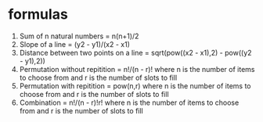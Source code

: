 # formulas

1. Sum of n natural numbers = n(n+1)/2
2. Slope of a line = (y2 - y1)/(x2 - x1)
3. Distance between two points on a line = sqrt(pow((x2 - x1),2) - pow((y2 - y1),2))
4. Permutation without repitition = n!/(n - r)! where n is the number of items to choose from and r is the number of slots to fill
5. Permutation with repitition = pow(n,r) where n is the number of items to choose from and r is the number of slots to fill
6. Combination = n!/(n - r)!r! where n is the number of items to choose from and r is the number of slots to fill
